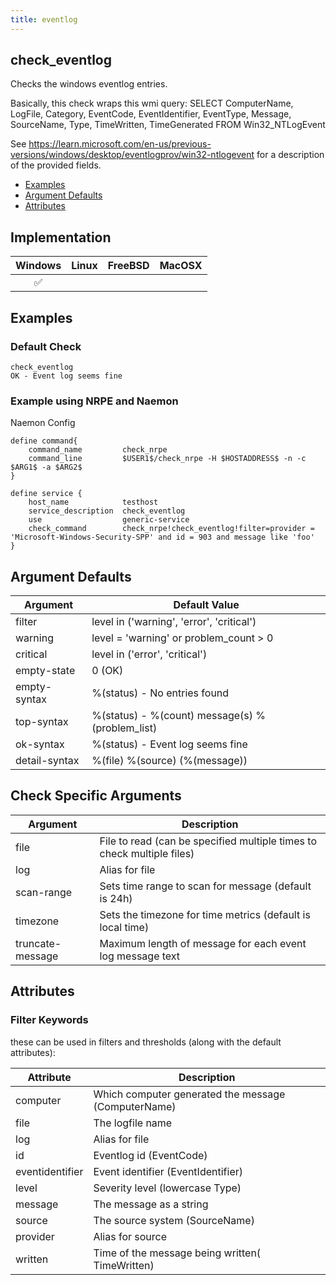 ```yaml
---
title: eventlog
---
```


## check_eventlog

Checks the windows eventlog entries.

Basically, this check wraps this wmi query:
SELECT
	ComputerName,
	LogFile,
	Category,
	EventCode,
	EventIdentifier,
	EventType,
	Message,
	SourceName,
	Type,
	TimeWritten,
	TimeGenerated
FROM
	Win32_NTLogEvent

See https://learn.microsoft.com/en-us/previous-versions/windows/desktop/eventlogprov/win32-ntlogevent for
a description of the provided fields.


- [Examples](#examples)
- [Argument Defaults](#argument-defaults)
- [Attributes](#attributes)

## Implementation

| Windows            | Linux | FreeBSD | MacOSX |
|:------------------:|:-----:|:-------:|:------:|
| :white_check_mark: |       |         |        |

## Examples

### Default Check

    check_eventlog
    OK - Event log seems fine

### Example using NRPE and Naemon

Naemon Config

    define command{
        command_name         check_nrpe
        command_line         $USER1$/check_nrpe -H $HOSTADDRESS$ -n -c $ARG1$ -a $ARG2$
    }

    define service {
        host_name            testhost
        service_description  check_eventlog
        use                  generic-service
        check_command        check_nrpe!check_eventlog!filter=provider = 'Microsoft-Windows-Security-SPP' and id = 903 and message like 'foo'
    }

## Argument Defaults

| Argument      | Default Value                                   |
| ------------- | ----------------------------------------------- |
| filter        | level in ('warning', 'error', 'critical')       |
| warning       | level = 'warning' or problem_count > 0          |
| critical      | level in ('error', 'critical')                  |
| empty-state   | 0 (OK)                                          |
| empty-syntax  | %(status) - No entries found                    |
| top-syntax    | %(status) - %(count) message(s) %(problem_list) |
| ok-syntax     | %(status) - Event log seems fine                |
| detail-syntax | %(file) %(source) (%(message))                  |

## Check Specific Arguments

| Argument         | Description                                                            |
| ---------------- | ---------------------------------------------------------------------- |
| file             | File to read (can be specified multiple times to check multiple files) |
| log              | Alias for file                                                         |
| scan-range       | Sets time range to scan for message (default is 24h)                   |
| timezone         | Sets the timezone for time metrics (default is local time)             |
| truncate-message | Maximum length of message for each event log message text              |

## Attributes

### Filter Keywords

these can be used in filters and thresholds (along with the default attributes):

| Attribute       | Description                                         |
| --------------- | --------------------------------------------------- |
| computer        | Which computer generated the message (ComputerName) |
| file            | The logfile name                                    |
| log             | Alias for file                                      |
| id              | Eventlog id (EventCode)                             |
| eventidentifier | Event identifier (EventIdentifier)                  |
| level           | Severity level (lowercase Type)                     |
| message         | The message as a string                             |
| source          | The source system (SourceName)                      |
| provider        | Alias for source                                    |
| written         | Time of the message being written( TimeWritten)     |
